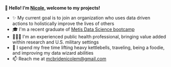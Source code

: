 <b>🌸 Hello! I’m [Nicole](https://www.linkedin.com/in/nicole-michelle-mcbride/), welcome to my projects!</b>
- ✨ My current goal is to join an organization who uses data driven actions to holistically improve the lives of others
- 🎓 I'm a recent graduate of [Metis Data Science bootcamp](https://www.thisismetis.com/bootcamps/online-data-science-bootcamp)
- 👩🏽‍💻 I'm an experienced public health professional, bringing value added within research and U.S. military settings
- 🗾 I spend my free time lifting heavy kettlebells, traveling, being a foodie, and improving my data wizard abilities
- 📫 Reach me at mcbridenicolem@gmail.com

